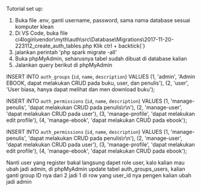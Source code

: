 Tutorial set up:
1. Buka file .env, ganti username, password, sama nama database sesuai komputer klean
2. Di VS Code, buka file ci4login\vendor\myth\auth\src\Database\Migrations\2017-11-20-223112_create_auth_tables.php Klik ctrl + backtick(`)
3. jalankan perintah 'php spark migrate -all'
4. Buka phpMyAdmin, seharusnya tabel sudah dibuat di database kalian
5. Jalankan query berikut di phpMyAdmin

INSERT INTO `auth_groups` (`id`, `name`, `description`) VALUES
(1, 'admin', 'Admin EBOOK, dapat melakukan CRUD pada buku, user, dan penulis'),
(2, 'user', 'User biasa, hanya dapat melihat dan men download buku');

INSERT INTO `auth_permissions` (`id`, `name`, `description`) VALUES
(1, 'manage-penulis', 'dapat melakukan CRUD pada penulis\r\n'),
(2, 'manage-user', 'dapat melakukan CRUD pada user'),
(3, 'manage-profile', 'dapat melakukan edit profile'),
(4, 'manage-ebook', 'dapat melakukan CRUD pada ebook');

INSERT INTO `auth_permissions` (`id`, `name`, `description`) VALUES
(1, 'manage-penulis', 'dapat melakukan CRUD pada penulis\r\n'),
(2, 'manage-user', 'dapat melakukan CRUD pada user'),
(3, 'manage-profile', 'dapat melakukan edit profile'),
(4, 'manage-ebook', 'dapat melakukan CRUD pada ebook');

Nanti user yang register bakal langsung dapet role user, kalo kalian mau ubah jadi admin, di phpMyAdmin update tabel auth_groups_users, kalian ganti group ID nya dari 2 jadi 1 di row yang user_id nya pengen kalian ubah jadi admin
